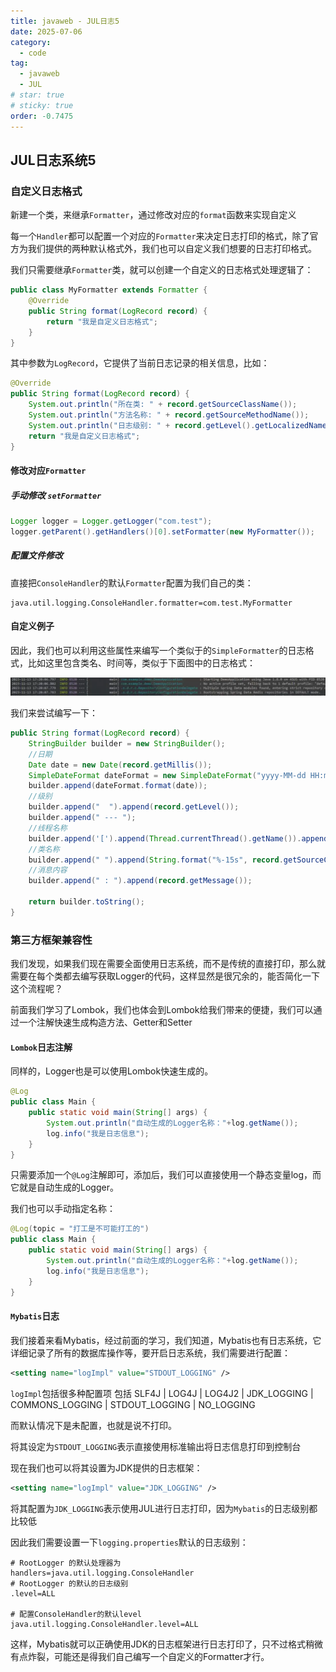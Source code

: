 ```yaml
---
title: javaweb - JUL日志5
date: 2025-07-06
category:
  - code
tag:
  - javaweb
  - JUL
# star: true
# sticky: true
order: -0.7475
---
```


## JUL日志系统5

### 自定义日志格式

新建一个类，来继承`Formatter`，通过修改对应的`format`函数来实现自定义

每一个`Handler`都可以配置一个对应的`Formatter`来决定日志打印的格式，除了官方为我们提供的两种默认格式外，我们也可以自定义我们想要的日志打印格式。

我们只需要继承`Formatter`类，就可以创建一个自定义的日志格式处理逻辑了：

```java
public class MyFormatter extends Formatter {
    @Override
    public String format(LogRecord record) {
        return "我是自定义日志格式";
    }
}
```

其中参数为`LogRecord`，它提供了当前日志记录的相关信息，比如：

```java
@Override
public String format(LogRecord record) {
    System.out.println("所在类: " + record.getSourceClassName());
    System.out.println("方法名称: " + record.getSourceMethodName());
    System.out.println("日志级别: " + record.getLevel().getLocalizedName());
    return "我是自定义日志格式";
}
```

#### 修改对应`Formatter`

##### 手动修改 `setFormatter`

```java
Logger logger = Logger.getLogger("com.test");
logger.getParent().getHandlers()[0].setFormatter(new MyFormatter());
```

##### 配置文件修改

直接把`ConsoleHandler`的默认`Formatter`配置为我们自己的类：

```properties
java.util.logging.ConsoleHandler.formatter=com.test.MyFormatter
```

#### 自定义例子

因此，我们也可以利用这些属性来编写一个类似于的`SimpleFormatter`的日志格式，比如这里包含类名、时间等，类似于下面图中的日志格式：

![alt text](../../../img/javaweb/33.png)

我们来尝试编写一下：

```java
public String format(LogRecord record) {
    StringBuilder builder = new StringBuilder();
    //日期
    Date date = new Date(record.getMillis());
    SimpleDateFormat dateFormat = new SimpleDateFormat("yyyy-MM-dd HH:mm:ss.SSS");
    builder.append(dateFormat.format(date));
    //级别
    builder.append("  ").append(record.getLevel());
    builder.append(" --- ");
    //线程名称
    builder.append('[').append(Thread.currentThread().getName()).append(']');
    //类名称
    builder.append(" ").append(String.format("%-15s", record.getSourceClassName()));
    //消息内容
    builder.append(" : ").append(record.getMessage());

    return builder.toString();
}
```

### 第三方框架兼容性

我们发现，如果我们现在需要全面使用日志系统，而不是传统的直接打印，那么就需要在每个类都去编写获取Logger的代码，这样显然是很冗余的，能否简化一下这个流程呢？

前面我们学习了Lombok，我们也体会到Lombok给我们带来的便捷，我们可以通过一个注解快速生成构造方法、Getter和Setter

#### `Lombok`日志注解

同样的，Logger也是可以使用Lombok快速生成的。

```java
@Log
public class Main {
    public static void main(String[] args) {
        System.out.println("自动生成的Logger名称："+log.getName());
        log.info("我是日志信息");
    }
}
```

只需要添加一个`@Log`注解即可，添加后，我们可以直接使用一个静态变量log，而它就是自动生成的Logger。

我们也可以手动指定名称：

```java
@Log(topic = "打工是不可能打工的")
public class Main {
    public static void main(String[] args) {
        System.out.println("自动生成的Logger名称："+log.getName());
        log.info("我是日志信息");
    }
}
```

#### `Mybatis`日志

我们接着来看Mybatis，经过前面的学习，我们知道，Mybatis也有日志系统，它详细记录了所有的数据库操作等，要开启日志系统，我们需要进行配置：

```xml
<setting name="logImpl" value="STDOUT_LOGGING" />
```

`logImpl`包括很多种配置项
包括 SLF4J | LOG4J | LOG4J2 | JDK_LOGGING | COMMONS_LOGGING | STDOUT_LOGGING | NO_LOGGING

而默认情况下是未配置，也就是说不打印。

将其设定为`STDOUT_LOGGING`表示直接使用标准输出将日志信息打印到控制台

现在我们也可以将其设置为JDK提供的日志框架：

```xml
<setting name="logImpl" value="JDK_LOGGING" />
```

将其配置为`JDK_LOGGING`表示使用JUL进行日志打印，因为`Mybatis`的日志级别都比较低

因此我们需要设置一下`logging.properties`默认的日志级别：

```properties
# RootLogger 的默认处理器为
handlers=java.util.logging.ConsoleHandler
# RootLogger 的默认的日志级别
.level=ALL

# 配置ConsoleHandler的默认level
java.util.logging.ConsoleHandler.level=ALL
```

这样，Mybatis就可以正确使用JDK的日志框架进行日志打印了，只不过格式稍微有点炸裂，可能还是得我们自己编写一个自定义的Formatter才行。
